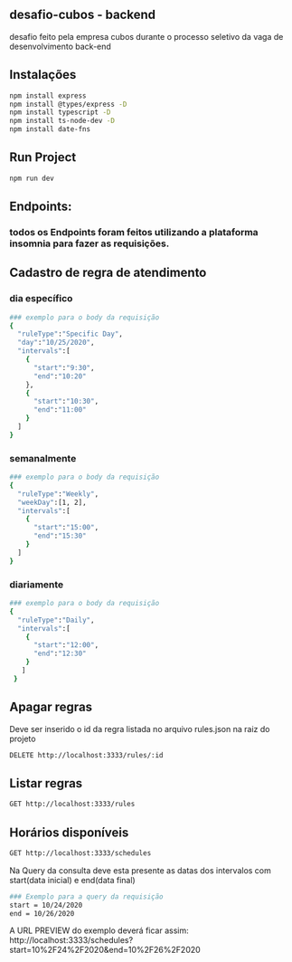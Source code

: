 ## desafio-cubos - backend

desafio feito pela empresa cubos durante o processo seletivo da vaga de desenvolvimento back-end

## Instalações

```bash
npm install express
npm install @types/express -D
npm install typescript -D
npm install ts-node-dev -D
npm install date-fns
```

## Run Project

```bash
npm run dev
```

## Endpoints:

### todos os Endpoints foram feitos utilizando a plataforma insomnia para fazer as requisições.

## Cadastro de regra de atendimento

### dia específico

```bash
### exemplo para o body da requisição
{
  "ruleType":"Specific Day",
  "day":"10/25/2020",
  "intervals":[
    {
      "start":"9:30",
      "end":"10:20"
    },
    {
      "start":"10:30",
      "end":"11:00"
    }
  ]
}
```

### semanalmente

```bash
### exemplo para o body da requisição
{
  "ruleType":"Weekly",
  "weekDay":[1, 2],
  "intervals":[
    {
      "start":"15:00",
      "end":"15:30"
    }
  ]
}
```

### diariamente

```bash
### exemplo para o body da requisição
{
  "ruleType":"Daily",
  "intervals":[
    {
      "start":"12:00",
      "end":"12:30"
    }
   ]
 }
```

## Apagar regras

Deve ser inserido o id da regra listada no arquivo rules.json na raiz do projeto

```bash
DELETE http://localhost:3333/rules/:id
```

## Listar regras

```bash
GET http://localhost:3333/rules
```

## Horários disponíveis

```bash
GET http://localhost:3333/schedules
```
Na Query da consulta deve esta presente as datas dos intervalos com start(data inicial) e end(data final)

```bash
### Exemplo para a query da requisição
start = 10/24/2020
end = 10/26/2020
```
A URL PREVIEW do exemplo deverá ficar assim: http://localhost:3333/schedules?start=10%2F24%2F2020&end=10%2F26%2F2020


